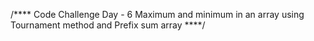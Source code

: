 /****
    Code Challenge
Day - 6
Maximum and minimum in an array using Tournament method and Prefix sum array 
****/
